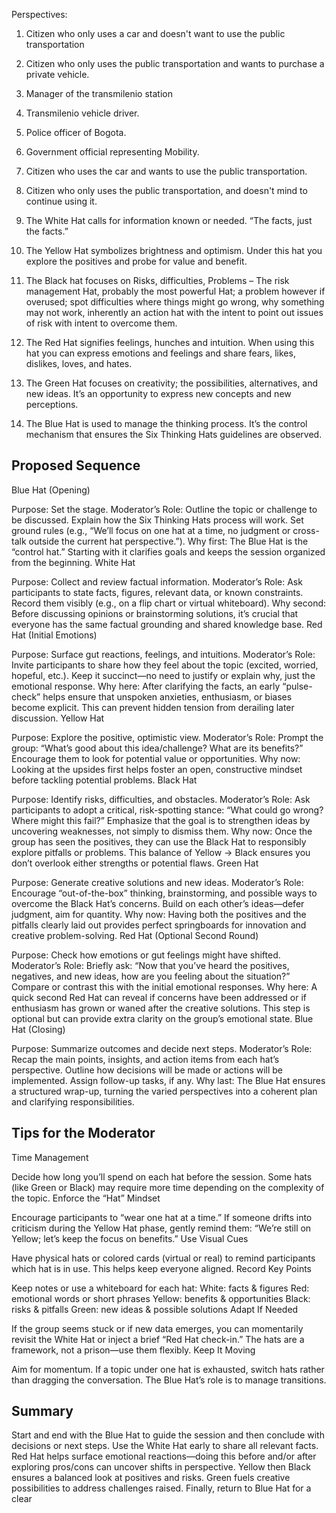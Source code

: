 Perspectives:
1. Citizen who only uses a car and doesn't want to use the public transportation
2. Citizen who only uses the public transportation and wants to purchase a private vehicle.
3. Manager of the transmilenio station
4. Transmilenio vehicle driver.
5. Police officer of Bogota.
6. Government official representing Mobility.
7. Citizen who uses the car and wants to use the public transportation.
8. Citizen who only uses the public transportation, and doesn't mind to continue using it.


1. The White Hat calls for information known or needed. “The facts, just the facts.”

2. The Yellow Hat symbolizes brightness and optimism. Under this hat you explore the positives and probe for value and benefit.

3. The Black hat focuses on Risks, difficulties, Problems – The risk management Hat, probably the most powerful Hat; a problem however if overused; spot difficulties where things might go wrong, why something may not work, inherently an action hat with the intent to point out issues of risk with intent to overcome them.

4. The Red Hat signifies feelings, hunches and intuition. When using this hat you can express emotions and feelings and share fears, likes, dislikes, loves, and hates.

5. The Green Hat focuses on creativity; the possibilities, alternatives, and new ideas. It’s an opportunity to express new concepts and new perceptions.

6. The Blue Hat is used to manage the thinking process. It’s the control mechanism that ensures the Six Thinking Hats guidelines are observed.


## Proposed Sequence
Blue Hat (Opening)

Purpose: Set the stage.
Moderator’s Role:
Outline the topic or challenge to be discussed.
Explain how the Six Thinking Hats process will work.
Set ground rules (e.g., “We’ll focus on one hat at a time, no judgment or cross-talk outside the current hat perspective.”).
Why first: The Blue Hat is the “control hat.” Starting with it clarifies goals and keeps the session organized from the beginning.
White Hat

Purpose: Collect and review factual information.
Moderator’s Role:
Ask participants to state facts, figures, relevant data, or known constraints.
Record them visibly (e.g., on a flip chart or virtual whiteboard).
Why second: Before discussing opinions or brainstorming solutions, it’s crucial that everyone has the same factual grounding and shared knowledge base.
Red Hat (Initial Emotions)

Purpose: Surface gut reactions, feelings, and intuitions.
Moderator’s Role:
Invite participants to share how they feel about the topic (excited, worried, hopeful, etc.).
Keep it succinct—no need to justify or explain why, just the emotional response.
Why here: After clarifying the facts, an early “pulse-check” helps ensure that unspoken anxieties, enthusiasm, or biases become explicit. This can prevent hidden tension from derailing later discussion.
Yellow Hat

Purpose: Explore the positive, optimistic view.
Moderator’s Role:
Prompt the group: “What’s good about this idea/challenge? What are its benefits?”
Encourage them to look for potential value or opportunities.
Why now: Looking at the upsides first helps foster an open, constructive mindset before tackling potential problems.
Black Hat

Purpose: Identify risks, difficulties, and obstacles.
Moderator’s Role:
Ask participants to adopt a critical, risk-spotting stance: “What could go wrong? Where might this fail?”
Emphasize that the goal is to strengthen ideas by uncovering weaknesses, not simply to dismiss them.
Why now: Once the group has seen the positives, they can use the Black Hat to responsibly explore pitfalls or problems. This balance of Yellow → Black ensures you don’t overlook either strengths or potential flaws.
Green Hat

Purpose: Generate creative solutions and new ideas.
Moderator’s Role:
Encourage “out-of-the-box” thinking, brainstorming, and possible ways to overcome the Black Hat’s concerns.
Build on each other’s ideas—defer judgment, aim for quantity.
Why now: Having both the positives and the pitfalls clearly laid out provides perfect springboards for innovation and creative problem-solving.
Red Hat (Optional Second Round)

Purpose: Check how emotions or gut feelings might have shifted.
Moderator’s Role:
Briefly ask: “Now that you’ve heard the positives, negatives, and new ideas, how are you feeling about the situation?”
Compare or contrast this with the initial emotional responses.
Why here: A quick second Red Hat can reveal if concerns have been addressed or if enthusiasm has grown or waned after the creative solutions. This step is optional but can provide extra clarity on the group’s emotional state.
Blue Hat (Closing)

Purpose: Summarize outcomes and decide next steps.
Moderator’s Role:
Recap the main points, insights, and action items from each hat’s perspective.
Outline how decisions will be made or actions will be implemented.
Assign follow-up tasks, if any.
Why last: The Blue Hat ensures a structured wrap-up, turning the varied perspectives into a coherent plan and clarifying responsibilities.



## Tips for the Moderator
Time Management

Decide how long you’ll spend on each hat before the session. Some hats (like Green or Black) may require more time depending on the complexity of the topic.
Enforce the “Hat” Mindset

Encourage participants to “wear one hat at a time.” If someone drifts into criticism during the Yellow Hat phase, gently remind them: “We’re still on Yellow; let’s keep the focus on benefits.”
Use Visual Cues

Have physical hats or colored cards (virtual or real) to remind participants which hat is in use. This helps keep everyone aligned.
Record Key Points

Keep notes or use a whiteboard for each hat:
White: facts & figures
Red: emotional words or short phrases
Yellow: benefits & opportunities
Black: risks & pitfalls
Green: new ideas & possible solutions
Adapt If Needed

If the group seems stuck or if new data emerges, you can momentarily revisit the White Hat or inject a brief “Red Hat check-in.” The hats are a framework, not a prison—use them flexibly.
Keep It Moving

Aim for momentum. If a topic under one hat is exhausted, switch hats rather than dragging the conversation. The Blue Hat’s role is to manage transitions.


## Summary
Start and end with the Blue Hat to guide the session and then conclude with decisions or next steps.
Use the White Hat early to share all relevant facts.
Red Hat helps surface emotional reactions—doing this before and/or after exploring pros/cons can uncover shifts in perspective.
Yellow then Black ensures a balanced look at positives and risks.
Green fuels creative possibilities to address challenges raised.
Finally, return to Blue Hat for a clear